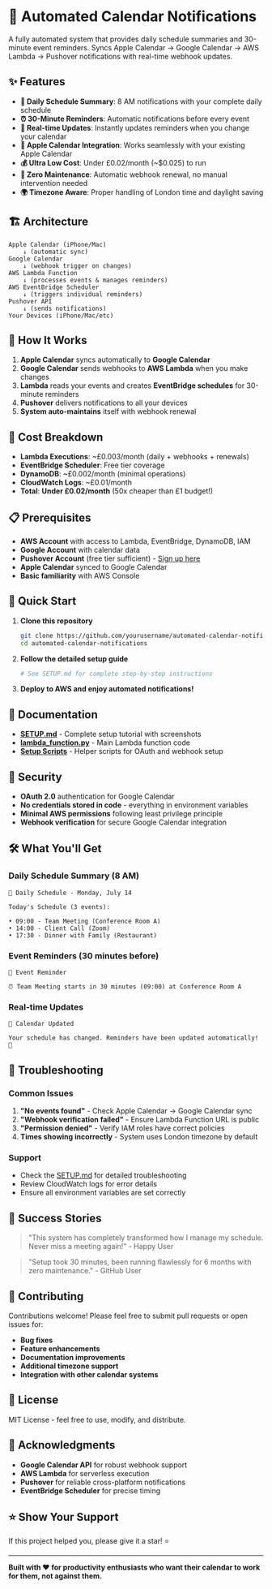 # 📅 Automated Calendar Notifications

A fully automated system that provides daily schedule summaries and 30-minute event reminders. Syncs Apple Calendar → Google Calendar → AWS Lambda → Pushover notifications with real-time webhook updates.

## ✨ Features

- **📱 Daily Schedule Summary**: 8 AM notifications with your complete daily schedule
- **⏰ 30-Minute Reminders**: Automatic notifications before every event
- **🔄 Real-time Updates**: Instantly updates reminders when you change your calendar
- **🔗 Apple Calendar Integration**: Works seamlessly with your existing Apple Calendar
- **💰 Ultra Low Cost**: Under £0.02/month (~$0.025) to run
- **🚀 Zero Maintenance**: Automatic webhook renewal, no manual intervention needed
- **🌍 Timezone Aware**: Proper handling of London time and daylight saving

## 🏗️ Architecture

```
Apple Calendar (iPhone/Mac) 
    ↓ (automatic sync)
Google Calendar 
    ↓ (webhook trigger on changes)
AWS Lambda Function 
    ↓ (processes events & manages reminders)
AWS EventBridge Scheduler 
    ↓ (triggers individual reminders)
Pushover API 
    ↓ (sends notifications)
Your Devices (iPhone/Mac/etc)
```

## 🎯 How It Works

1. **Apple Calendar** syncs automatically to **Google Calendar**
2. **Google Calendar** sends webhooks to **AWS Lambda** when you make changes
3. **Lambda** reads your events and creates **EventBridge schedules** for 30-minute reminders
4. **Pushover** delivers notifications to all your devices
5. **System auto-maintains** itself with webhook renewal

## 💸 Cost Breakdown

- **Lambda Executions**: ~£0.003/month (daily + webhooks + renewals)
- **EventBridge Scheduler**: Free tier coverage
- **DynamoDB**: ~£0.002/month (minimal operations)
- **CloudWatch Logs**: ~£0.01/month
- **Total**: **Under £0.02/month** (50x cheaper than £1 budget!)

## 📋 Prerequisites

- **AWS Account** with access to Lambda, EventBridge, DynamoDB, IAM
- **Google Account** with calendar data
- **Pushover Account** (free tier sufficient) - [Sign up here](https://pushover.net)
- **Apple Calendar** synced to Google Calendar
- **Basic familiarity** with AWS Console

## 🚀 Quick Start

1. **Clone this repository**
   ```bash
   git clone https://github.com/yourusername/automated-calendar-notifications.git
   cd automated-calendar-notifications
   ```

2. **Follow the detailed setup guide**
   ```bash
   # See SETUP.md for complete step-by-step instructions
   ```

3. **Deploy to AWS and enjoy automated notifications!**

## 📖 Documentation

- **[SETUP.md](SETUP.md)** - Complete setup tutorial with screenshots
- **[lambda_function.py](lambda/lambda_function.py)** - Main Lambda function code
- **[Setup Scripts](setup/)** - Helper scripts for OAuth and webhook setup

## 🔐 Security

- **OAuth 2.0** authentication for Google Calendar
- **No credentials stored in code** - everything in environment variables
- **Minimal AWS permissions** following least privilege principle
- **Webhook verification** for secure Google Calendar integration

## 🛠️ What You'll Get

### Daily Schedule Summary (8 AM)
```
📅 Daily Schedule - Monday, July 14

Today's Schedule (3 events):

• 09:00 - Team Meeting (Conference Room A)
• 14:00 - Client Call (Zoom)
• 17:30 - Dinner with Family (Restaurant)
```

### Event Reminders (30 minutes before)
```
📅 Event Reminder

⏰ Team Meeting starts in 30 minutes (09:00) at Conference Room A
```

### Real-time Updates
```
📅 Calendar Updated

Your schedule has changed. Reminders have been updated automatically! 🔄
```

## 🔧 Troubleshooting

### Common Issues

1. **"No events found"** - Check Apple Calendar → Google Calendar sync
2. **"Webhook verification failed"** - Ensure Lambda Function URL is public
3. **"Permission denied"** - Verify IAM roles have correct policies
4. **Times showing incorrectly** - System uses London timezone by default

### Support

- Check the [SETUP.md](SETUP.md) for detailed troubleshooting
- Review CloudWatch logs for error details
- Ensure all environment variables are set correctly

## 🎉 Success Stories

> "This system has completely transformed how I manage my schedule. Never miss a meeting again!" - Happy User

> "Setup took 30 minutes, been running flawlessly for 6 months with zero maintenance." - GitHub User

## 🤝 Contributing

Contributions welcome! Please feel free to submit pull requests or open issues for:

- **Bug fixes**
- **Feature enhancements** 
- **Documentation improvements**
- **Additional timezone support**
- **Integration with other calendar systems**

## 📄 License

MIT License - feel free to use, modify, and distribute.

## 🙏 Acknowledgments

- **Google Calendar API** for robust webhook support
- **AWS Lambda** for serverless execution
- **Pushover** for reliable cross-platform notifications
- **EventBridge Scheduler** for precise timing

## ⭐ Show Your Support

If this project helped you, please give it a star! ⭐

---

**Built with ❤️ for productivity enthusiasts who want their calendar to work for them, not against them.**